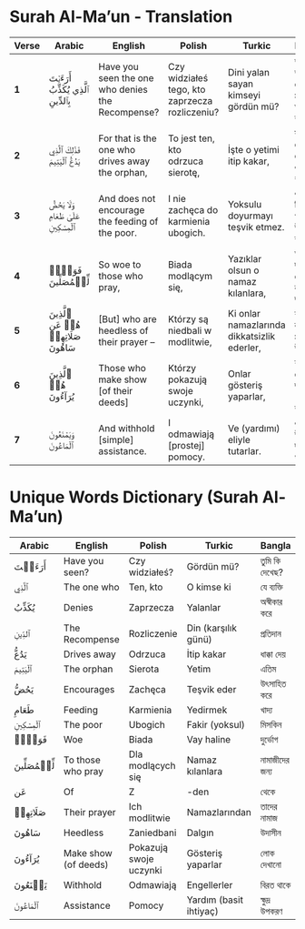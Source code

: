 # Surah Al-Ma’un - Translation

| **Verse** | **Arabic**                              | **English**                               | **Polish**                              | **Turkic**                              | **Bangla**                               |
|-----------|-----------------------------------------|-------------------------------------------|------------------------------------------|------------------------------------------|------------------------------------------|
| **1**     | أَرَءَيۡتَ ٱلَّذِي يُكَذِّبُ بِٱلدِّينِ  | Have you seen the one who denies the Recompense? | Czy widziałeś tego, kto zaprzecza rozliczeniu? | Dini yalan sayan kimseyi gördün mü?      | তুমি কি তাকে দেখেছ, যে প্রতিদানকে অস্বীকার করে? |
| **2**     | فَذَٰلِكَ ٱلَّذِي يَدُعُّ ٱلۡيَتِيمَ    | For that is the one who drives away the orphan, | To jest ten, kto odrzuca sierotę,       | İşte o yetimi itip kakar,                | সুতরাং সে সেই ব্যক্তি, যে এতিমকে ধাক্কা মারে,    |
| **3**     | وَلَا يَحُضُّ عَلَىٰ طَعَامِ ٱلۡمِسۡكِينِ | And does not encourage the feeding of the poor. | I nie zachęca do karmienia ubogich.     | Yoksulu doyurmayı teşvik etmez.         | এবং মিসকিনকে খাদ্য দিতে উৎসাহিত করে না।         |
| **4**     | فَوَيۡلٞ لِّلۡمُصَلِّينَ               | So woe to those who pray,                 | Biada modlącym się,                     | Yazıklar olsun o namaz kılanlara,       | অতএব দুর্ভোগ সেসব নামাজীদের জন্য,            |
| **5**     | ٱلَّذِينَ هُمۡ عَن صَلَاتِهِمۡ سَاهُونَ | [But] who are heedless of their prayer –  | Którzy są niedbali w modlitwie,          | Ki onlar namazlarında dikkatsizlik ederler,| যারা তাদের নামাজের প্রতি উদাসীন।             |
| **6**     | ٱلَّذِينَ هُمۡ يُرَآءُونَ              | Those who make show [of their deeds]      | Którzy pokazują swoje uczynki,           | Onlar gösteriş yaparlar,                | যারা লোক দেখানোর জন্য (আমল) করে,              |
| **7**     | وَيَمۡنَعُونَ ٱلۡمَاعُونَ              | And withhold [simple] assistance.         | I odmawiają [prostej] pomocy.            | Ve (yardımı) eliyle tutarlar.           | এবং ক্ষুদ্র উপকরণ দানে বিরত থাকে।              |

# Unique Words Dictionary (Surah Al-Ma’un)

| **Arabic**         | **English**             | **Polish**                | **Turkic**             | **Bangla**               |
|---------------------|-------------------------|---------------------------|-------------------------|--------------------------|
| أَرَءَيۡتَ           | Have you seen?         | Czy widziałeś?            | Gördün mü?             | তুমি কি দেখেছ?           |
| ٱلَّذِي            | The one who            | Ten, kto                  | O kimse ki             | যে ব্যক্তি               |
| يُكَذِّبُ           | Denies                 | Zaprzecza                 | Yalanlar               | অস্বীকার করে            |
| ٱلدِّينِ           | The Recompense          | Rozliczenie               | Din (karşılık günü)     | প্রতিদান                |
| يَدُعُّ            | Drives away            | Odrzuca                   | İtip kakar             | ধাক্কা দেয়              |
| ٱلۡيَتِيمَ         | The orphan             | Sierota                   | Yetim                  | এতিম                    |
| يَحُضُّ            | Encourages             | Zachęca                   | Teşvik eder            | উৎসাহিত করে             |
| طَعَامِ            | Feeding                | Karmienia                 | Yedirmek               | খাদ্য                   |
| ٱلۡمِسۡكِينِ       | The poor               | Ubogich                   | Fakir (yoksul)         | মিসকিন                  |
| فَوَيۡلٞ           | Woe                    | Biada                     | Vay haline             | দুর্ভোগ                  |
| لِّلۡمُصَلِّينَ      | To those who pray      | Dla modlących się         | Namaz kılanlara        | নামাজীদের জন্য          |
| عَن               | Of                     | Z                        | -den                   | থেকে                    |
| صَلَاتِهِمۡ        | Their prayer           | Ich modlitwie            | Namazlarından          | তাদের নামাজ             |
| سَاهُونَ          | Heedless               | Zaniedbani                | Dalgın                 | উদাসীন                  |
| يُرَآءُونَ         | Make show (of deeds)   | Pokazują swoje uczynki    | Gösteriş yaparlar      | লোক দেখানো              |
| يَمۡنَعُونَ          | Withhold               | Odmawiają                 | Engellerler            | বিরত থাকে                |
| ٱلۡمَاعُونَ         | Assistance             | Pomocy                    | Yardım (basit ihtiyaç) | ক্ষুদ্র উপকরণ           |
